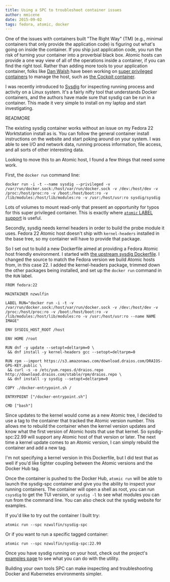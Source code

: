```yaml
---
title: Using a SPC to troubleshoot container issues
author: mmicene
date: 2015-09-02
tags: fedora, atomic, docker
---
```

One of the issues with containers built "The Right Way" (TM) (e.g., minimal containers that only provide the application code) is figuring out what's going on inside the container.  If you ship just application code, you run the risk of turning your container into a proverbial black box.   Atomic hosts can provide a one way view of all of the operations inside a container, if you can find the right tool.  Rather than adding more tools to your application container, folks like [Dan Walsh](https://twitter.com/rhatdan) have been working on [super privileged containers](https://developerblog.redhat.com/2014/11/06/introducing-a-super-privileged-container-concept/) to manage the host, such as [the Cockpit container](http://www.projectatomic.io/blog/2015/06/running-cockpit-as-a-service/).

I was recently introduced to [Sysdig](www.sysdig.org/) for inspecting running process and activity on a Linux system.  It's a fairly nifty tool that understands Docker containers, and the authors have made sure that sysdig can be run in a container.  This made it very simple to install on my laptop and start investigating.

READMORE

The existing sysdig container works without an issue on my Fedora 22 Worktstation install as is.  You can follow the general container install instructions on the website and start poking around on your system.  I was able to see I/O and network data, running process information, file access, and all sorts of other interesting data.

Looking to move this to an Atomic host, I found a few things that need some work.

First, the `docker run` command line:

```
docker run -i -t --name sysdig --privileged -v /var/run/docker.sock:/host/var/run/docker.sock -v /dev:/host/dev -v /proc:/host/proc:ro -v /boot:/host/boot:ro -v /lib/modules:/host/lib/modules:ro -v /usr:/host/usr:ro sysdig/sysdig
```

Lots of volumes to mount read-only that present an opportunity for typos for this super privileged container.  This is exactly where [`atomic` LABEL support](http://www.projectatomic.io/blog/2015/04/using-environment-substitution-with-the-atomic-command/) is useful.

Secondly, sysdig needs kernel headers in order to build the probe module it uses.  Fedora 22 Atomic host doesn't ship with `kernel-headers` installed in the base tree, so my container will have to provide that package.

So I set out to build a new Dockerfile aimed at providing a Fedora Atomic host friendly environment.  I started with [the upstream sysdig Dockerfile](https://github.com/draios/sysdig/tree/dev/docker/stable).  I changed the source to match the Fedora version we build Atomic hosts from, in this case 22.  I added the kernel-headers package, trimmed down the other packages being installed, and set up the `docker run` command in the `RUN` label.

```
FROM fedora:22

MAINTAINER nzwulfin

LABEL RUN="docker run -i -t -v /var/run/docker.sock:/host/var/run/docker.sock -v /dev:/host/dev -v /proc:/host/proc:ro -v /boot:/host/boot:ro -v /lib/modules:/host/lib/modules:ro -v /usr:/host/usr:ro --name NAME IMAGE"

ENV SYSDIG_HOST_ROOT /host

ENV HOME /root

RUN dnf -y update --setopt=deltarpm=0 \
 && dnf install -y kernel-headers gcc --setopt=deltarpm=0

RUN rpm --import https://s3.amazonaws.com/download.draios.com/DRAIOS-GPG-KEY.public \
 && curl -s -o /etc/yum.repos.d/draios.repo http://download.draios.com/stable/rpm/draios.repo \
 && dnf install -y sysdig --setopt=deltarpm=0

COPY ./docker-entrypoint.sh /

ENTRYPOINT ["/docker-entrypoint.sh"]

CMD ["bash"]
```

Since updates to the kernel would come as a new Atomic tree, I decided to use a tag to the container that tracked the Atomic version number.  This allows me to rebuild the container when the kernel version updates and know what the first version of Atomic hosts that use that kernel.  So sysdig-spc:22.99 will support any Atomic host of that version or later.  The next time a kernel update comes to an Atomic version, I can simply rebuild the container and add a new tag.

I'm not specifying a kernel version in this Dockerfile, but I did test that as well if you'd like tighter coupling between the Atomic versions and the Docker Hub tag.

Once the container is pushed to the Docker Hub, `atomic run` will be able to launch the sysdig-spc container and give you the ability to inspect your running containers.  The container will open a shell as root, you can run `csysdig` to get the TUI version, or `sysdig -l` to see what modules you can run from the command line.  You can also check out the sysdig website for examples.

If you'd like to try out the container I built try:

`atomic run --spc nzwulfin/sysdig-spc`

Or if you want to run a specific tagged container:

`atomic run --spc nzwulfin/sysdig-spc:22.99`

Once you have sysdig running on your host, check out the project's [examples page](http://www.sysdig.org/wiki/sysdig-examples/) to see what you can do with the utility. 

Building your own tools SPC can make inspecting and troubleshooting Docker and Kubernetes environments simpler.
